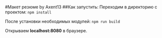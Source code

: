 #Макет резюме by Axent13
##Как запустить:
Переходим в директорию с проектом:
`npm install`

После установки необходимых модулей:
`npm run build`

Открываем **localhost:8080** в браузере.
